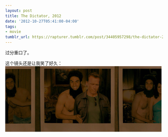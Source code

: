 ```yaml
---
layout: post
title: The Dictator, 2012
date: '2012-10-27T05:41:00-04:00'
tags:
- movie
tumblr_url: https://rapturer.tumblr.com/post/34405957298/the-dictator-2012
---
```

过分重口了。

这个镜头还是让我笑了好久： ![](/assets/img/tumblr_mcjplrwcwv1r0cnr9.jpg)

